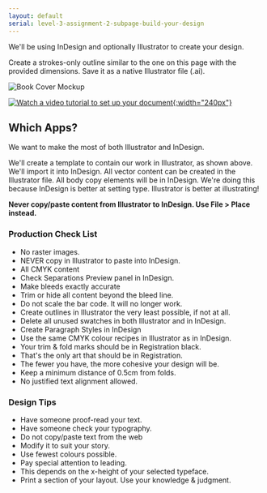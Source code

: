 ```yaml
---
layout: default
serial: level-3-assignment-2-subpage-build-your-design
---
```

We'll be using InDesign and optionally Illustrator to create your design.

Create a strokes-only outline similar to the one on this page with the provided dimensions. Save it as a native Illustrator file (.ai).

![Book Cover Mockup]({{site.url}}/svg/dust-cover-wireframe.svg)

[![Watch a video tutorial to set up your document]({{site.url}}/svg/button-youtube.svg "Watch a video tutorial to set up your document"){:width="240px"}](https://youtu.be/PFpVqgjC7Lw)

## Which Apps?

We want to make the most of both Illustrator and InDesign. 

We'll create a template to contain our work in Illustrator, as shown above. We'll import it into InDesign. All vector content can be created in the Illustrator file. All body copy elements will be in InDesign. We're doing this because InDesign is better at setting type. Illustrator is better at illustrating!

**Never copy/paste content from Illustrator to InDesign. Use File > Place instead.**

### Production Check List

<ul class="hasBullets">
	<li>No raster images.</li>
	<li>NEVER copy in Illustrator to paste into InDesign.</li>
	<li>All CMYK content</li>
	<li class="second">Check Separations Preview panel in InDesign.</li>
	<li>Make bleeds exactly accurate</li>
	<li class="second">Trim or hide all content beyond the bleed line.</li>
	<li>Do not scale the bar code. It will no longer work.</li>
	<li>Create outlines in Illustrator the very least possible, if not at all.</li>
	<li>Delete all unused swatches in both Illustrator and in InDesign.</li>
	<li>Create Paragraph Styles in InDesign</li>
	<li>Use the same CMYK colour recipes in Illustrator as in InDesign.</li>
	<li>Your trim & fold marks should be in Registration black.</li>
	<li class="second">That's the only art that should be in Registration.</li>
	<li class="second">The fewer you have, the more cohesive your design will be.</li>
	<li>Keep a minimum distance of 0.5cm from folds.</li>
	<li>No justified text alignment allowed.</li>
</ul>

### Design Tips

<ul class="hasBullets">
	<li>Have someone proof-read your text.</li>
	<li>Have someone check your typography.</li>
	<li>Do not copy/paste text from the web</li>
	<li class="second">Modify it to suit your story.</li>
	<li>Use fewest colours possible.</li>
	<li>Pay special attention to leading.</li>
	<li class="second">This depends on the x-height of your selected typeface.</li>
	<li class="second">Print a section of your layout. Use your knowledge & judgment.</li>
</ul>

